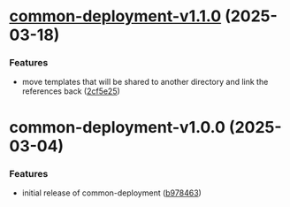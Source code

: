 # [common-deployment-v1.1.0](https://github.com/gasp-xyz/helm-charts/compare/common-deployment-v1.0.0...common-deployment-v1.1.0) (2025-03-18)


### Features

* move templates that will be shared to another directory and link the references back ([2cf5e25](https://github.com/gasp-xyz/helm-charts/commit/2cf5e251f80db5177f9b8365c17c0619d93172bc))

# common-deployment-v1.0.0 (2025-03-04)


### Features

* initial release of common-deployment ([b978463](https://github.com/gasp-xyz/helm-charts/commit/b978463751c4d20c859b981f9ab895152ebf6680))
